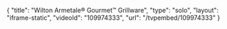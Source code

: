 {
    "title": "Wilton Armetale&reg; Gourmet&trade; Grillware",
    "type": "solo",
    "layout": "iframe-static",
    "videoId": "109974333",
    "url": "\/tvpembed\/109974333"
}